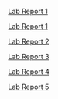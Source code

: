 <!--
Hello, Testing
*Test* 
**Test** 
# Test Heading #
[test link](https://youtube.com)
## Another Test Heading ## 
* One
* Two
* Three
--- 
![Image](https://www.testim.io/wp-content/uploads/2019/11/Testim-What-is-a-Test-Environment_-A-Guide-to-Managing-Your-Testing-A.png)
> This is a Blockquote
1. One
2. Two
3. Three

`Inline Code` 
``` 
Block Code 
That uses multiple lines
#yes
```
Normal Text

*Testing* In vStudioCode
-->

[Lab Report 1](lab-report-1-week-2.html)

[Lab Report 1](https://mstubbs1.github.io/cse15l-lab-reports/lab-report-1-week-2.html)

[Lab Report 2](https://mstubbs1.github.io/cse15l-lab-reports/lab-report-2-week-4.html)

[Lab Report 3](https://mstubbs1.github.io/cse15l-lab-reports/lab-report-3-week-6.html)  

[Lab Report 4](https://mstubbs1.github.io/cse15l-lab-reports/lab-report-4-week-8.html)

[Lab Report 5](https://mstubbs1.github.io/cse15l-lab-reports/lab-report-5-week-10.html)

